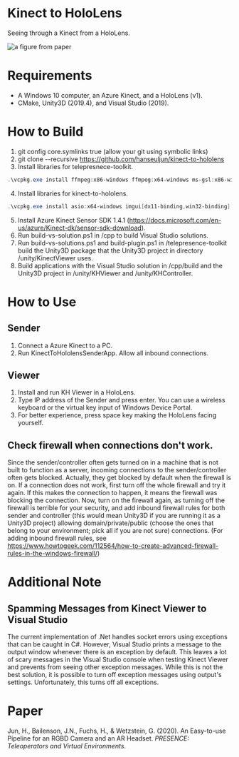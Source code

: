# Kinect to HoloLens
Seeing through a Kinect from a HoloLens.

![a figure from paper](kinect-to-hololens.jpg)

# Requirements
- A Windows 10 computer, an Azure Kinect, and a HoloLens (v1).
- CMake, Unity3D (2019.4), and Visual Studio (2019).

# How to Build
1. git config core.symlinks true (allow your git using symbolic links)
2. git clone --recursive https://github.com/hanseuljun/kinect-to-hololens
3. Install libraries for telepresnece-toolkit.
```powershell
.\vcpkg.exe install ffmpeg:x86-windows ffmpeg:x64-windows ms-gsl:x86-windows ms-gsl:x64-windows opus:x86-windows opus:x64-windows
```
4. Install libraries for kinect-to-hololens.
```powershell
.\vcpkg.exe install asio:x64-windows imgui[dx11-binding,win32-binding]:x64-windows libsoundio:x64-windows libvpx:x64-windows opencv4:x64-windows
```
5. Install Azure Kinect Sensor SDK 1.4.1 (https://docs.microsoft.com/en-us/azure/Kinect-dk/sensor-sdk-download).
6. Run build-vs-solution.ps1 in /cpp to build Visual Studio solutions.
7. Run build-vs-solutions.ps1 and build-plugin.ps1 in /telepresence-toolkit build the Unity3D package that the Unity3D project in directory /unity/KinectViewer uses.
8. Build applications with the Visual Studio solution in /cpp/build and the Unity3D project in /unity/KHViewer and /unity/KHController.

# How to Use 

## Sender
1. Connect a Azure Kinect to a PC.
2. Run KinectToHololensSenderApp. Allow all inbound connections.

## Viewer
1. Install and run KH Viewer in a HoloLens.
2. Type IP address of the Sender and press enter. You can use a wireless keyboard or the virtual key input of Windows Device Portal.
3. For better experience, press space key making the HoloLens facing yourself.

## Check firewall when connections don't work.
Since the sender/controller often gets turned on in a machine that is not built to function as a server, incoming connections to the sender/controller often gets blocked. Actually, they get blocked by default when the firewall is on. If a connection does not work, first turn off the whole firewall and try it again. If this makes the connection to happen, it means the firewall was blocking the connection. Now, turn on the firewall again, as turning off the firewall is terrible for your security, and add inbound firewall rules for both sender and controller (this would mean Unity3D if you are running it as a Unity3D project) allowing domain/private/public (choose the ones that belong to your environment; pick all if you are not sure) connections. (For adding inbound firewall rules, see https://www.howtogeek.com/112564/how-to-create-advanced-firewall-rules-in-the-windows-firewall/)

# Additional Note

## Spamming Messages from Kinect Viewer to Visual Studio
The current implementation of .Net handles socket errors using exceptions that can be caught in C#. However, Visual Studio prints a message to the output window whenever there is an exception by default. This leaves a lot of scary messages in the Visual Studio console when testing Kinect Viewer and prevents from seeing other exception messages. While this is not the best solution, it is possible to turn off exception messages using output's settings. Unfortunately, this turns off all exceptions.

# Paper
Jun, H., Bailenson, J.N., Fuchs, H., & Wetzstein, G. (2020). An Easy-to-use Pipeline for an RGBD Camera and an AR Headset. *PRESENCE: Teleoperators and Virtual Environments*.
